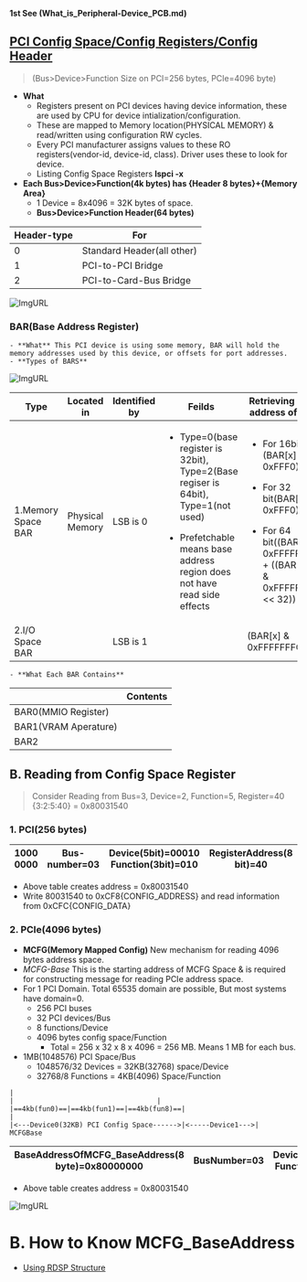 **1st See (What_is_Peripheral-Device_PCB.md)**

## [PCI Config Space/Config Registers/Config Header](https://wiki.osdev.org/PCI#PCI_Device_Structure)
> (Bus>Device>Function Size on PCI=256 bytes, PCIe=4096 byte)
- **What** 
	- Registers present on PCI devices having device information, these are used by CPU for device intialization/configuration.
	- These are mapped to Memory location(PHYSICAL MEMORY) & read/written using configuration RW cycles.
	- Every PCI manufacturer assigns values to these RO registers(vendor-id, device-id, class). Driver uses these to look for device.
	- Listing Config Space Registers **lspci -x**
- **Each Bus>Device>Function(4k bytes) has {Header 8 bytes}+{Memory Area}**	
	- 1 Device = 8x4096 = 32K bytes of space.
	- **Bus>Device>Function Header(64 bytes)**

|Header-type|For|
|---|---|
|0|Standard Header(all other)|
|1|PCI-to-PCI Bridge|
|2|PCI-to-Card-Bus Bridge|

![ImgURL](https://i.ibb.co/tz3NrNz/pci-header.png)

### BAR(Base Address Register)
	- **What** This PCI device is using some memory, BAR will hold the memory addresses used by this device, or offsets for port addresses. 
	- **Types of BARS**
	
![ImgURL](https://i.ibb.co/1XJRZXq/bar-pci.png)

|Type|Located in|Identified by|Feilds|Retrieving Base address of BAR|
|---|---|---|---|---|
|1.Memory Space BAR|Physical Memory|LSB is 0|<ul><li>Type=0(base register is 32bit), Type=2(Base regiser is 64bit), Type=1(not used)</li></ul><ul><li>Prefetchable means base address region does not have read side effects</li></ul>|<ul><li>For 16bit:(BAR[x] & 0xFFF0)</li></ul><ul><li>For 32 bit(BAR[x] & 0xFFF0)</li></ul><ul><li>For 64 bit((BAR[x] & 0xFFFFFFF0) + ((BAR[x+1] & 0xFFFFFFFF) << 32))|
|2.I/O Space BAR||LSB is 1||(BAR[x] & 0xFFFFFFFC)|

	- **What Each BAR Contains**
	
||Contents|
|---|---|
|BAR0(MMIO Register)||
|BAR1(VRAM Aperature)||
|BAR2

## B. Reading from Config Space Register
> Consider Reading from Bus=3, Device=2, Function=5, Register=40 {3:2:5:40} = 0x80031540

### 1. PCI(256 bytes)

|1000 0000|Bus-number=03|Device(5bit)=00010 Function(3bit)=010|RegisterAddress(8 bit)=40| 
| --- | --- | --- | --- | 

- Above table creates address = 0x80031540
- Write 80031540 to 0xCF8{CONFIG_ADDRESS} and read information from 0xCFC{CONFIG_DATA}

### 2. PCIe(4096 bytes)
- **MCFG(Memory Mapped Config)** New mechanism for reading 4096 bytes address space.
- *MCFG-Base* This is the starting address of MCFG Space & is required for constructing message for reading PCIe address space.  
- For 1 PCI Domain.          Total 65535 domain are possible, But most systems have domain=0.
  - 256 PCI buses
  - 32 PCI devices/Bus
  - 8 functions/Device
  - 4096 bytes config space/Function
	  - Total = 256 x 32 x 8 x 4096 = 256 MB. Means 1 MB for each bus.
- 1MB(1048576) PCI Space/Bus
	- 1048576/32 Devices = 32KB(32768) space/Device
	- 32768/8 Functions = 4KB(4096) Space/Function
```
|																					|									|
|==4kb(fun0)==|==4kb(fun1)==|==4kb(fun8)==|									|
|<---Device0(32KB) PCI Config Space------>|<-----Device1--->|
MCFGBase
```
		
|BaseAddressOfMCFG_BaseAddress(8 byte)=0x80000000|BusNumber=03|Device(5bit)=00010 Function(3bit)=101|RegisterAddress(12bit)=40 |
| --- | --- | --- | --- |

- Above table creates address = 0x80031540		

![ImgURL](https://i.ibb.co/LSnZW04/mmcfg-space.png)


# B. How to Know MCFG_BaseAddress
- [Using RDSP Structure](RDSP.md)
